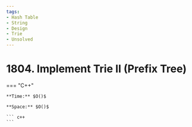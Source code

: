 ```yaml
---
tags:
- Hash Table
- String
- Design
- Trie
- Unsolved
---
```



# 1804. Implement Trie II (Prefix Tree)

=== "C++"

    **Time:** $O()$

    **Space:** $O()$

    ``` c++
    ```